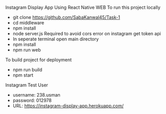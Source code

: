 Instagram Display App Using React Native WEB
To run this project locally
- git clone https://github.com/SabaKanwal45/Task-1
- cd middleware
- npm install
- node server.js Required to avoid cors error on instagram get token api
- In seperate terminal open main directory
- npm install
- npm run web

To build project for deployment
- npm run build
- npm start

Instagram Test User
- username: 238.usman
- password: 012978
- URL: https://instagram-display-app.herokuapp.com/

